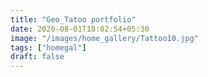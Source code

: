 ```yaml
---
title: "Geo_Tatoo portfolio"
date: 2020-08-01T18:02:54+05:30
image: "/images/home_gallery/Tattoo10.jpg"
tags: ["homegal"]
draft: false
---
```

